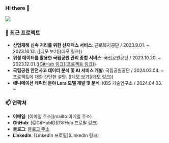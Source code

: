 ### Hi there 👋

<!--
**Hipposdata/Hipposdata** is a ✨ _special_ ✨ repository because its `README.md` (this file) appears on your GitHub profile.
Here are some ideas to get you started:
<a href="버튼을 눌렀을 때 이동할 링크" target="_blank"><img src="https://img.shields.io/badge/Android-3DDC84?style=flat-square&logo=Android&logoColor=white"/></a>

<a href="https://hipposdata.tistory.com/" 
target="_blank"><img src="https://img.shields.io/badge/Android-3DDC84?style=flat-square&logo=Android&logoColor=white"/></a>
### 💡 소개
저는 [이름]이며, [직업/전공/관심사]에 종사하고 있습니다. 기술에 대한 열정과 지속적인 학습을 통해 [목표/꿈]을 이루고자 합니다. [취미/관심사]에 관심이 많으며, 이를 통해 새로운 아이디어와 영감을 얻곤 합니다.


### 🔧 기술 스택
<!-- 기술 배지 -->
<img src="https://img.shields.io/badge/Python-3776AB?style=flat-square&logo=python&logoColor=white"/>
<!-- 여러분의 기술 스택에 맞게 추가하세요 -->

### 🚀 최근 프로젝트
- **산업재해 신속 처리를 위한 산재패스 서비스**: 근로복지공단 / 2023.9.01. ~ 2023.10.13. ([데모 보기](데모 링크))
- **위성 데이터를 활용한 국립공원 관리 종합 서비스**: 국립공원공단 / 2023.10.20. ~ 2023.12.01.([[GitHub 링크](https://github.com/Hipposdata/Korean-National-Park-AI-project)]([프로젝트 링크](https://eye-of-bandal.streamlit.app/)))
- **국립공원 안전사고 데이터 분석 및 AI 서비스 개발**: 국립공원공단 / 2024.03.04. ~  프로젝트에 대한 간단한 설명. ([데모 보기](데모 링크))
- **애니메이션 캐릭터 분야 Lora 모델 개발 및 분석**: KBS 기술연구소 / 2024.04.03. ~

### 📫 연락처
- **이메일**: [이메일 주소](mailto:이메일 주소)
- **GitHub**: [@GitHubID](GitHub 프로필 링크)
- **블로그**: [블로그 주소](https://hipposdata.tistory.com/)
- **LinkedIn**: [LinkedIn 프로필](LinkedIn 링크)
